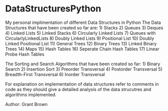 # DataStructuresPython
My personal implimentation of different Data Structures in Python
  The Data Structures that have been created so far are:
    1) Stacks
    2) Queues
    3) Deques
    4) Linked Lists
    5) Linked Stacks
    6) Circularly Linked Lists
    7) Queues with CircularlyLinkedLists
    8) Doubly Linked Lists
    9) Positional List
    10) Doubly Linked Positional List
    11) General Trees
    12) Binary Trees
    13) Linked Binary Trees
    14) Maps
    15) Hash Tables
    16) Seperate Chain Hash Tables
    17) Linear Probe Hash Tables
    
  The Sorting and Search Algorithms that have been created so far:
    1) Binary Search
    2) Insertion Sort
    3) Preorder Transversal
    4) Postorder Transversal
    5) Breadth-First Transversal
    6) Inorder Transversal
   
   
  For explanation on implementation of data structures refer to comments in code as they should give a detailed analysis of
  the data strucutres and algorithms implemented.
  
  Author: Grant Brown
